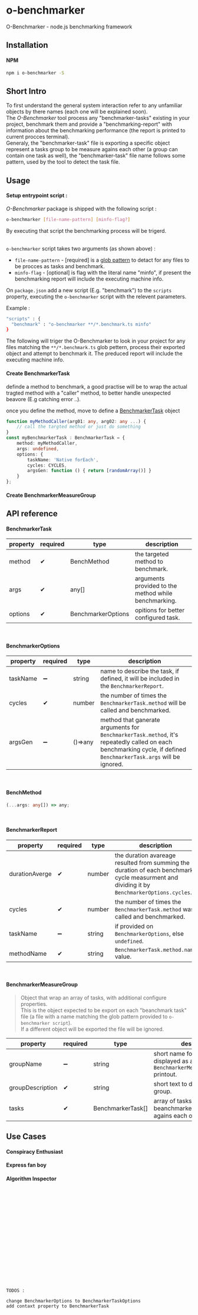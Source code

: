 # o-benchmarker
O-Benchmarker - node.js benchmarking framework

## Installation
#### NPM
```sh
npm i o-benchmarker -S
```


## Short Intro
To first understand the general system interaction refer to any unfamiliar objects by there names (each one will be explained soon).<br>
The *O-Benchmarker* tool process any "benchmarker-tasks" existing in your project, benchmark them and provide a "benchmarking-report" with information about the benchmarking performance (the report is printed to current procces terminal).<br>
Generaly, the "benchmarker-task" file is exporting a specific object represent a tasks group to be measure agains each other (a group can contain one task as well), the "benchmarker-task" file name follows some pattern, used by the tool to detect the task file.


## Usage

#### Setup entrypoint script : <br>

*O-Benchmarker* package is shipped with the following script :
```sh
o-benchmarker [file-name-pattern] [minfo-flag?]
```
By executing that script the benchmarking process will be trigerd. <br><br>

`o-benchmarker` script takes two arguments (as shown above) : <br>

* `file-name-pattern` - [required] is a [glob pattern] to detact for any files to be procces as tasks and benchmark.
* `minfo-flag` - [optional] is flag with the literal name "minfo", if present the benchmarking report will include the executing machine info. 


On `package.json` add a new script (E.g. "benchmark") to the `scripts` property, executing the `o-benchmarker` script with the relevent parameters.<br>

Example :
```sh
"scripts" : {
  "benchmark" : "o-benchmarker **/*.benchmark.ts minfo" 
}
```
The following will triger the O-Benchmarker to look in your project for any files matching the `**/*.benchmark.ts` glob pettern, process their exported object and attempt to benchmark it. The preduced report will include the executing machine info.


#### Create BenchmarkerTask 
definde a method to benchmark, a good practise will be to wrap the actual tragted method with a "caller" method, to better handle unexpected beavore (E.g catching error ..).

once you define the method, move to define a [BenchmarkerTask](#BenchmarkerTask) object 
 
```ts
function myMethodCaller(arg01: any, arg02: any ...) { 
    // call the targted method or just do something 
}
const myBenchmarkerTask : BenchmarkerTask = {
    method: myMethodCaller, 
    args: undefined, 
    options: { 
        taskName: 'Native forEach',
        cycles: CYCLES, 
        argsGen: function () { return [randomArray()] } 
    }
};
```


 
#### Create BenchmarkerMeasureGroup

## API reference 

#### BenchmarkerTask

| property | required | type |description|
| ------ | ------ | ------ | ------ |
| method | ✔ | BenchMethod | the targeted method to benchmark. |
| args | ✔ | any[] | arguments provided to the method while benchmarking. |
| options | ✔ | BenchmarkerOptions | opitions for better configured task.  |

<br>

#### BenchmarkerOptions

| property | required | type |description|
| ------ | ------ | ------ | ------ |
| taskName | ➖ | string | name to describe the task, if defined, it will be included in the `BenchmarkerReport`. |
| cycles | ✔ | number | the number of times the `BenchmarkerTask.method` will be called and benchmarked. |
| argsGen | ➖ | ()=>any | method that ganerate arguments for `BenchmarkerTask.method`, it's repeatedly called on each benchmarking cycle, if defined `BenchmarkerTask.args` will be ignored. |

<br>

#### BenchMethod

```ts
(...args: any[]) => any;
```

<br>

#### BenchmarkerReport

| property | required | type |description|
| ------ | ------ | ------ | ------ |
| durationAverge | ✔ | number | the duration avareage resulted from summing the duration of each benchmark cycle measurment and dividing it by `BenchmarkerOptions.cycles`. |
| cycles | ✔ | number | the number of times the `BenchmarkerTask.method` was called and benchmarked. |
| taskName | ➖ | string | if provided on `BenchmarkerOptions`, else `undefined`. |
| methodName | ✔ | string | `BenchmarkerTask.method.name` value. |

<br>

#### BenchmarkerMeasureGroup


> Object that wrap an array of tasks, with additional configure properties.<br> 
> This is the object expected to be export on each "beanchmark task" file (a file with a name matching the glob pattern provided to `o-benchmarker script`).<br>
> If a different object will be exported the file will be ignored.


| property | required | type |description|
| ------ | ------ | ------ | ------ |
| groupName | ➖ | string | short name for the group, displayed as a title in `BenchmarkerMeasureGroupReport` printout. |
| groupDescription | ✔ | string | short text to describe the tasks group. |
| tasks | ✔ | BenchmarkerTask[] | array of tasks to be beanchmarked and measured agains each other. |



## Use Cases

#### Conspiracy Enthusiast 



#### Express fan boy



#### Algorithm Inspector





[glob pattern]: <https://en.wikipedia.org/wiki/Glob_(programming)>

<br><br><br><br><br><br><br><br><br><br><br><br><br><br><br>
```
TODOS : 

change BenchmarkerOptions to BenchmarkerTaskOptions
add contaxt property to BenchmarkerTask
```
